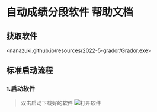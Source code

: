 # 自动成绩分段软件 帮助文档
## 获取软件
<nanazuki.github.io/resources/2022-5-grador/Grador.exe>
## 标准启动流程
### 1.启动软件
>双击启动下载好的软件
![打开软件](nanazuki.github.io/img/2022-5-grador/tutorial/runTheApplication.png)